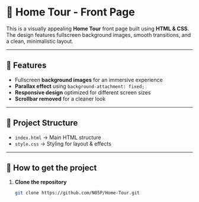 # 🏡 Home Tour - Front Page  

This is a visually appealing **Home Tour** front page built using **HTML & CSS**. The design features fullscreen background images, smooth transitions, and a clean, minimalistic layout.

---

## 🌟 Features  
- Fullscreen **background images** for an immersive experience  
- **Parallax effect** using `background-attachment: fixed;`  
- **Responsive design** optimized for different screen sizes  
- **Scrollbar removed** for a cleaner look  

---

## 📂 Project Structure  


- `index.html` → Main HTML structure  
- `style.css` → Styling for layout & effects   

---

## 🚀 How to get the project  
1. **Clone the repository**  
   ```sh
   git clone https://github.com/N05P/Home-Tour.git
